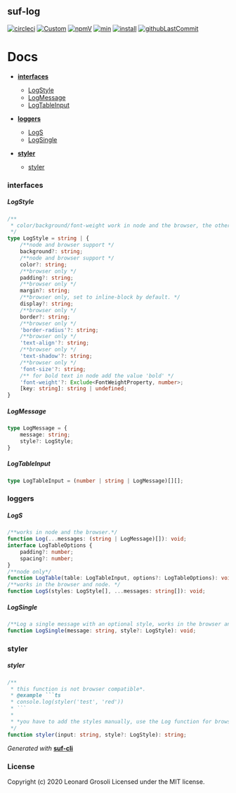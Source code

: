 ## suf-log

<span id="BADGE_GENERATION_MARKER_0"></span>
[![circleci](https://img.shields.io/circleci/build/github/TheRealSyler/suf-log)](https://app.circleci.com/github/TheRealSyler/suf-log/pipelines) [![Custom](https://codecov.io/gh/TheRealSyler/suf-log/branch/master/graph/badge.svg)](https://codecov.io/gh/TheRealSyler/suf-log) [![npmV](https://img.shields.io/npm/v/suf-log?color=green)](https://www.npmjs.com/package/suf-log) [![min](https://img.shields.io/bundlephobia/min/suf-log)](https://bundlephobia.com/result?p=suf-log) [![install](https://badgen.net/packagephobia/install/suf-log)](https://packagephobia.now.sh/result?p=suf-log) [![githubLastCommit](https://img.shields.io/github/last-commit/TheRealSyler/suf-log)](https://github.com/TheRealSyler/suf-log)
<span id="BADGE_GENERATION_MARKER_1"></span>

<span id="DOC_GENERATION_MARKER_0"></span>

# Docs

- **[interfaces](#interfaces)**

  - [LogStyle](#logstyle)
  - [LogMessage](#logmessage)
  - [LogTableInput](#logtableinput)

- **[loggers](#loggers)**

  - [LogS](#logs)
  - [LogSingle](#logsingle)

- **[styler](#styler)**

  - [styler](#styler)

### interfaces

##### LogStyle

```typescript
/**
 * color/background/font-weight work in node and the browser, the other properties only work in the browser.
 */
type LogStyle = string | {
    /**node and browser support */
    background?: string;
    /**node and browser support */
    color?: string;
    /**browser only */
    padding?: string;
    /**browser only */
    margin?: string;
    /**browser only, set to inline-block by default. */
    display?: string;
    /**browser only */
    border?: string;
    /**browser only */
    'border-radius'?: string;
    /**browser only */
    'text-align'?: string;
    /**browser only */
    'text-shadow'?: string;
    /**browser only */
    'font-size'?: string;
    /** for bold text in node add the value 'bold' */
    'font-weight'?: Exclude<FontWeightProperty, number>;
    [key: string]: string | undefined;
}
```

##### LogMessage

```typescript
type LogMessage = {
    message: string;
    style?: LogStyle;
}
```

##### LogTableInput

```typescript
type LogTableInput = (number | string | LogMessage)[][];
```

### loggers

##### LogS

```typescript
/**works in node and the browser.*/
function Log(...messages: (string | LogMessage)[]): void;
interface LogTableOptions {
    padding?: number;
    spacing?: number;
}
/**node only*/
function LogTable(table: LogTableInput, options?: LogTableOptions): void;
/**works in the browser and node. */
function LogS(styles: LogStyle[], ...messages: string[]): void;
```

##### LogSingle

```typescript
/**Log a single message with an optional style, works in the browser and node. */
function LogSingle(message: string, style?: LogStyle): void;
```

### styler

##### styler

```typescript
/**
 * this function is not browser compatible*.
 * @example ```ts
 * console.log(styler('test', 'red'))
 * ```
 *
 * *you have to add the styles manually, use the Log function for browser compatibly.
 */
function styler(input: string, style?: LogStyle): string;
```

_Generated with_ **[suf-cli](https://www.npmjs.com/package/suf-cli)**
<span id="DOC_GENERATION_MARKER_1"></span>

### License

<span id="LICENSE_GENERATION_MARKER_0"></span>
Copyright (c) 2020 Leonard Grosoli Licensed under the MIT license.
<span id="LICENSE_GENERATION_MARKER_1"></span>
